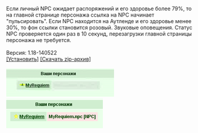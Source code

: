 Если личный NPC ожидает распоряжений и его здоровье более 79%, то на главной странице персонажа ссылка на NPC начинает "пульсировать". Если NPC находится на Аутленде и его здоровье менее 30%, то фон ссылки становится розовый. Звуковые оповещения. Статус NPC проверяется один раз в 10 секунд, перезагрузки главной страницы персонажа не требуется.
<br>
<br>
Версия: 1.18-140522
<br>
[[Установить]](https://raw.githubusercontent.com/MyRequiem/comfortablePlayingInGW/master/separatedScripts/PersonalNPCNotifications/personalNPCNotifications.user.js) [[Скачать zip-архив]](https://raw.githubusercontent.com/MyRequiem/comfortablePlayingInGW/master/separatedScripts/PersonalNPCNotifications/personalNPCNotifications.user.js.zip)
<br>
<br>
![PersonalNPCNotifications](https://raw.githubusercontent.com/MyRequiem/comfortablePlayingInGW/master/imgs/PersonalNPCNotifications/screen1.gif)
<br>
![PersonalNPCNotifications](https://raw.githubusercontent.com/MyRequiem/comfortablePlayingInGW/master/imgs/PersonalNPCNotifications/screen2.png)
<br>
